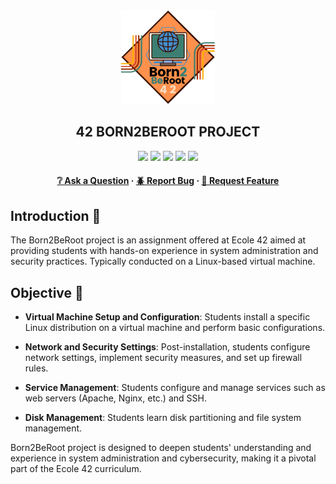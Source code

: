 <div align="center">
  <img src="img/born2beroot.png" alt="Logo" width="150" height="150">
  <h2>42 BORN2BEROOT PROJECT</h2>
    <a href= https://github.com/emre-mr246/42-evaluation><img src="https://img.shields.io/badge/score-125%20%2F%20100-success?style=for-the-badge"/></a>
    <a href= https://github.com/emre-mr246/42-evaluation><img src="https://img.shields.io/badge/circle-1-magenta?style=for-the-badge"/></a>
    <a href= https://github.com/emre-mr246/42-evaluation><img src="https://img.shields.io/badge/42-Evaluation-red?style=for-the-badge"/></a>
    <a href= https://github.com/emre-mr246/42-evaluation><img src="https://img.shields.io/github/last-commit/emre-mr246/42_ring1_born2beroot?style=for-the-badge"/></a>
    <a href="https://42istanbul.com.tr/"><img src="https://img.shields.io/badge/42-ISTANBUL-white?style=for-the-badge"/></a>
   
<h4>
    <a href="https://github.com/emre-mr246/42_ring1_born2beroot/issues">❔ Ask a Question</a>
  <span> · </span>
    <a href="https://github.com/emre-mr246/42_ring1_born2beroot/issues">🪲 Report Bug</a>
  <span> · </span>
    <a href="https://github.com/emre-mr246/42_ring1_born2beroot/issues">💬 Request Feature</a>
</h4>
</div>

## Introduction 🚀

The Born2BeRoot project is an assignment offered at Ecole 42 aimed at providing students with hands-on experience in system administration and security practices. Typically conducted on a Linux-based virtual machine.

## Objective 🎯
- **Virtual Machine Setup and Configuration**: Students install a specific Linux distribution on a virtual machine and perform basic configurations.
  
- **Network and Security Settings**: Post-installation, students configure network settings, implement security measures, and set up firewall rules.

- **Service Management**: Students configure and manage services such as web servers (Apache, Nginx, etc.) and SSH.

- **Disk Management**: Students learn disk partitioning and file system management.

Born2BeRoot project is designed to deepen students' understanding and experience in system administration and cybersecurity, making it a pivotal part of the Ecole 42 curriculum.
